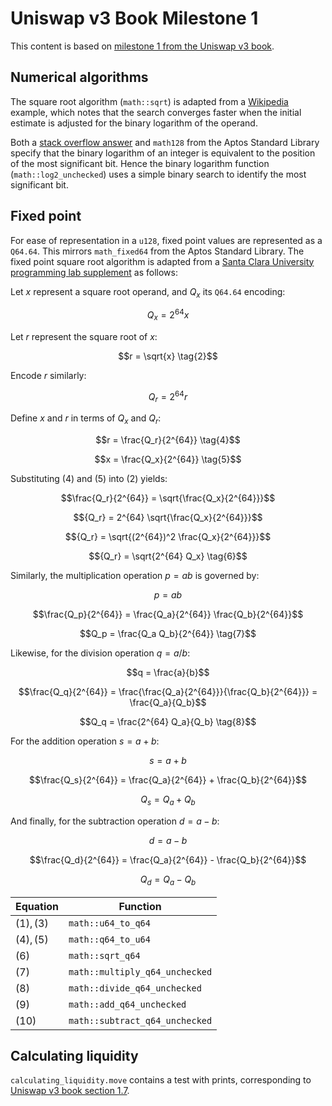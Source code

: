 # Uniswap v3 Book Milestone 1

This content is based on [milestone 1 from the Uniswap v3 book].

## Numerical algorithms

The square root algorithm (`math::sqrt`) is adapted from a [Wikipedia] example,
which notes that the search converges faster when the initial estimate is
adjusted for the binary logarithm of the operand.

Both a [stack overflow answer] and `math128` from the Aptos Standard Library
specify that the binary logarithm of an integer is equivalent to the position of
the most significant bit. Hence the binary logarithm function
(`math::log2_unchecked`) uses a simple binary search to identify the most
significant bit.

## Fixed point

For ease of representation in a `u128`, fixed point values are represented as a
`Q64.64`. This mirrors `math_fixed64` from the Aptos Standard Library. The fixed
point square root algorithm is adapted from a
[Santa Clara University programming lab supplement] as follows:

Let $x$ represent a square root operand, and $Q_x$ its `Q64.64` encoding:

```math
Q_x = 2^{64} x \tag{1}
```

Let $r$ represent the square root of $x$:

```math
r = \sqrt{x} \tag{2}
```

Encode $r$ similarly:

```math
Q_r = 2^{64} r \tag{3}
```

Define $x$ and $r$ in terms of $Q_x$ and $Q_r$:

```math
r = \frac{Q_r}{2^{64}} \tag{4}
```

```math
x = \frac{Q_x}{2^{64}} \tag{5}
```

Substituting $(4)$ and $(5)$ into $(2)$ yields:

```math
\frac{Q_r}{2^{64}} = \sqrt{\frac{Q_x}{2^{64}}}
```

```math
{Q_r} = 2^{64} \sqrt{\frac{Q_x}{2^{64}}}
```

```math
{Q_r} = \sqrt{(2^{64})^2 \frac{Q_x}{2^{64}}}
```

```math
{Q_r} = \sqrt{2^{64} Q_x} \tag{6}
```

Similarly, the multiplication operation $p = ab$ is governed by:

```math
p = ab
```

```math
\frac{Q_p}{2^{64}} = \frac{Q_a}{2^{64}} \frac{Q_b}{2^{64}}
```

```math
Q_p = \frac{Q_a Q_b}{2^{64}} \tag{7}
```

Likewise, for the division operation $q = a/b$:

```math
q = \frac{a}{b}
```

```math
\frac{Q_q}{2^{64}} = \frac{\frac{Q_a}{2^{64}}}{\frac{Q_b}{2^{64}}} =
\frac{Q_a}{Q_b}
```

```math
Q_q = \frac{2^{64} Q_a}{Q_b} \tag{8}
```

For the addition operation $s = a + b$:

```math
s = a + b
```

```math
\frac{Q_s}{2^{64}} = \frac{Q_a}{2^{64}} + \frac{Q_b}{2^{64}}
```

```math
Q_s = Q_a + Q_b \tag{9}
```

And finally, for the subtraction operation $d = a - b$:

```math
d = a - b
```

```math
\frac{Q_d}{2^{64}} = \frac{Q_a}{2^{64}} - \frac{Q_b}{2^{64}}
```

```math
Q_d = Q_a - Q_b \tag{10}
```

| Equation   | Function                       |
| ---------- | ------------------------------ |
| $(1), (3)$ | `math::u64_to_q64`             |
| $(4), (5)$ | `math::q64_to_u64`             |
| $(6)$      | `math::sqrt_q64`               |
| $(7)$      | `math::multiply_q64_unchecked` |
| $(8)$      | `math::divide_q64_unchecked`   |
| $(9)$      | `math::add_q64_unchecked`      |
| $(10)$     | `math::subtract_q64_unchecked` |

## Calculating liquidity

`calculating_liquidity.move` contains a test with prints, corresponding to
[Uniswap v3 book section 1.7].

[milestone 1 from the uniswap v3 book]: https://uniswapv3book.com/milestone_1/introduction.html
[santa clara university programming lab supplement]: https://www.cse.scu.edu/~dlewis/book3/labs/Lab11E.pdf
[stack overflow answer]: https://stackoverflow.com/a/994709
[uniswap v3 book section 1.7]: https://uniswapv3book.com/milestone_1/calculating-liquidity.html
[wikipedia]: https://en.wikipedia.org/wiki/Integer_square_root#Example_implementation_in_C
